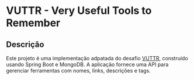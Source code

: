 # VUTTR - Very Useful Tools to Remember

## Descrição

Este projeto é uma implementação adpatada do desafio [VUTTR](https://bossabox.notion.site/Back-end-0b2c45f1a00e4a849eefe3b1d57f23c6), construído usando Spring Boot e MongoDB. A aplicação fornece uma API para gerenciar ferramentas com nomes, links, descrições e tags.


